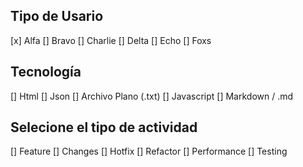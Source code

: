 ## Tipo de Usario

[x] Alfa
[] Bravo
[] Charlie
[] Delta
[] Echo
[] Foxs

## Tecnología

[] Html
[] Json
[] Archivo Plano (.txt)
[] Javascript
[] Markdown / .md

## Selecione el tipo de actividad

[] Feature
[] Changes
[] Hotfix
[] Refactor
[] Performance
[] Testing

